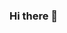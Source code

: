 ### Hi there 👋

<!--
**wting-9/wting-9** is a ✨ _special_ ✨ repository because its `README.md` (this file) appears on your GitHub profile.

Here are some ideas to get you started:
- 🌱 name:Wang Ting
- 👯 I’m looking to collaborate on...
- 🤔 I’m interested in listening to music,playing volleyball and seeing films...
- 💬 goals of the term:learn how to cooperate in a team,improve my coding ability and learn through github
- 📫 How to reach me: 3537896149@qq.com
